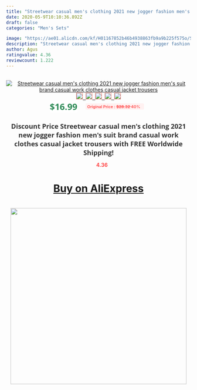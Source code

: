 ```yaml
---
title: "Streetwear casual men's clothing 2021 new jogger fashion men's suit brand casual work clothes casual jacket trousers"
date: 2020-05-9T10:10:36.892Z
draft: false
categories: "Men's Sets"

image: "https://ae01.alicdn.com/kf/H01167852b46b4938863fb9a9b225f575o/Streetwear-casual-men-s-clothing-2021-new-jogger-fashion-men-s-suit-brand-casual-work-clothes.jpg"
description: "Streetwear casual men's clothing 2021 new jogger fashion men's suit brand casual work clothes casual jacket trousers"
author: Agus
ratingvalue: 4.36
reviewcount: 1.222
---
```

<br>
<div style="text-align: center;">
<a href="https://s.click.aliexpress.com/e/_AmbjWN" target="_blank" rel="nofollow noopener noreferrer"><img alt="Streetwear casual men's clothing 2021 new jogger fashion men's suit brand casual work clothes casual jacket trousers" class="magnifier-image" src="https://ae01.alicdn.com/kf/H01167852b46b4938863fb9a9b225f575o/Streetwear-casual-men-s-clothing-2021-new-jogger-fashion-men-s-suit-brand-casual-work-clothes.jpg_640x640.jpg">
<br>
<img style="border:1px solid salmon" src="https://ae01.alicdn.com/kf/H01167852b46b4938863fb9a9b225f575o/Streetwear-casual-men-s-clothing-2021-new-jogger-fashion-men-s-suit-brand-casual-work-clothes.jpg_120x120.jpg">&nbsp;&nbsp;<img style="border:1px solid salmon" src="https://ae01.alicdn.com/kf/Hefb873c638374c449a175e6c5bc3f3aaD/Streetwear-casual-men-s-clothing-2021-new-jogger-fashion-men-s-suit-brand-casual-work-clothes.jpg_120x120.jpg">&nbsp;&nbsp;<img style="border:1px solid salmon" src="https://ae01.alicdn.com/kf/Hd658e2dec3174c819a2cca6d41bb4aa88/Streetwear-casual-men-s-clothing-2021-new-jogger-fashion-men-s-suit-brand-casual-work-clothes.jpg_120x120.jpg">&nbsp;&nbsp;<img style="border:1px solid salmon" src="https://ae01.alicdn.com/kf/H1dc914999a9e46d991e29925bba6ab26L/Streetwear-casual-men-s-clothing-2021-new-jogger-fashion-men-s-suit-brand-casual-work-clothes.jpg_120x120.jpg">&nbsp;&nbsp;<img style="border:1px solid salmon" src="https://ae01.alicdn.com/kf/H58f52f1104ee4076b63d307746bd691fQ/Streetwear-casual-men-s-clothing-2021-new-jogger-fashion-men-s-suit-brand-casual-work-clothes.jpg_120x120.jpg"></a></div><br0>
<div style="text-align: center;"><span style="background-color: white; border: 0px; box-sizing: border-box; color: seagreen; display: inline-block; font-family: &quot;open sans&quot; , &quot;arial&quot; , &quot;helvetica&quot; , sans-serif , &quot;heiti&quot;; font-size: 24px; font-stretch: inherit; font-weight: 700; line-height: inherit; margin: 0px 10px 0px 0px; padding: 0px; vertical-align: middle;">$16.99 </span>
<span style="background: rgb(255 , 241 , 241); border-radius: 3px; border: 0px; box-sizing: border-box; color: #ff4747; display: inline-block; font-family: inherit; font-size: 12px; font-stretch: inherit; font-style: inherit; font-variant: inherit; font-weight: 600; line-height: inherit; margin: 0px; padding: 2px 5px; transform: scale(0.9); vertical-align: middle;">Original Price : <b style="text-decoration: line-through;">$28.32 </b> 40%&nbsp;&nbsp;</span></div>
<h1 style="color: #333333; display: inline-block; font-family: &quot;open sans&quot; , &quot;arial&quot; , &quot;helvetica&quot; , sans-serif , &quot;heiti&quot;; font-size: 18px; font-stretch: inherit; font-weight: 700; text-align: center;">Discount Price Streetwear casual men's clothing 2021 new jogger fashion men's suit brand casual work clothes casual jacket trousers with FREE Worldwide Shipping!</h1>
<div style="color: #ff4747; text-align: center;">
<img src="https://4.bp.blogspot.com/-M0ZcTcb-5uY/XleCXlxnR4I/AAAAAAAAAEc/OrjgMkXV1oMQFaCRZj5HQwOCBcu3w1FegCPcBGAYYCw/s1600/star.png" style="height: 15px;">&nbsp;<b>4.36</b></div>
<div class="button_cont" align="center"><a class="buynow_a" href="https://s.click.aliexpress.com/e/_AmbjWN" target="_blank" rel="nofollow noopener noreferrer"><H1>Buy on AliExpress</H1></a></div><br>
<div class="separator" style="clear: both; text-align: center;">
<img src="https://lh3.googleusercontent.com/-pTy5HemUv9M/XlePHvY0dAI/AAAAAAAAAE4/0nX5iRUoIWY8eMW9Dpxeirr157OZliDIgCLcBGAsYHQ/s1600/badge.gif" width="480">
</div>

